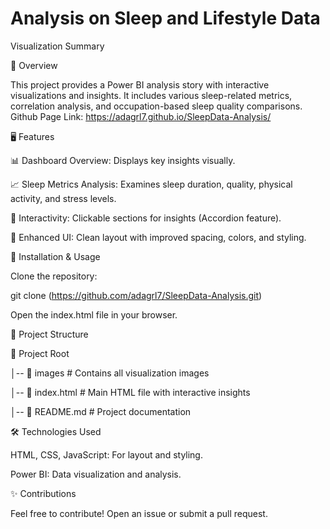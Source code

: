 # Analysis on Sleep and Lifestyle Data
Visualization Summary

📌 Overview

This project provides a Power BI analysis story with interactive visualizations and insights. It includes various sleep-related metrics, correlation analysis, and occupation-based sleep quality comparisons.
Github Page Link: https://adagrl7.github.io/SleepData-Analysis/

🖥️ Features

📊 Dashboard Overview: Displays key insights visually.

📈 Sleep Metrics Analysis: Examines sleep duration, quality, physical activity, and stress levels.

🔄 Interactivity: Clickable sections for insights (Accordion feature).

🎨 Enhanced UI: Clean layout with improved spacing, colors, and styling.

🚀 Installation & Usage

Clone the repository:

git clone (https://github.com/adagrl7/SleepData-Analysis.git)

Open the index.html file in your browser.

📂 Project Structure

📁 Project Root

│-- 📂 images          # Contains all visualization images

│-- 📜 index.html      # Main HTML file with interactive insights

│-- 📜 README.md       # Project documentation

🛠 Technologies Used

HTML, CSS, JavaScript: For layout and styling.

Power BI: Data visualization and analysis.

✨ Contributions

Feel free to contribute! Open an issue or submit a pull request.
